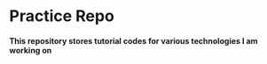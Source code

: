 # Practice Repo
#### This repository stores tutorial codes for various technologies I am working on
